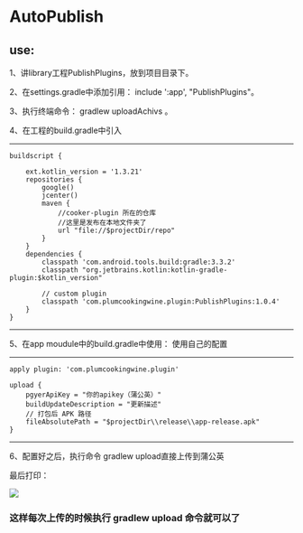 # AutoPublish

## use:

1、讲library工程PublishPlugins，放到项目目录下。 

2、在settings.gradle中添加引用： include ':app', "PublishPlugins"。

3、执行终端命令： gradlew uploadAchivs 。

4、在工程的build.gradle中引入

***
	buildscript {
	
	    ext.kotlin_version = '1.3.21'
	    repositories {
	        google()
	        jcenter()
	        maven {
	            //cooker-plugin 所在的仓库
	            //这里是发布在本地文件夹了
	            url "file://$projectDir/repo"
	        }
	    }
	    dependencies {
	        classpath 'com.android.tools.build:gradle:3.3.2'
	        classpath "org.jetbrains.kotlin:kotlin-gradle-plugin:$kotlin_version"
	
	        // custom plugin
	        classpath 'com.plumcookingwine.plugin:PublishPlugins:1.0.4'
	    }
	}
***

5、在app moudule中的build.gradle中使用： 使用自己的配置

***
	apply plugin: 'com.plumcookingwine.plugin'

	upload {
	    pgyerApiKey = "你的apikey（蒲公英）"
	    buildUpdateDescription = "更新描述"
	    // 打包后 APK 路径
	    fileAbsolutePath = "$projectDir\\release\\app-release.apk"
	}
***

6、配置好之后，执行命令  gradlew upload直接上传到蒲公英

最后打印：


![](https://i.imgur.com/LKN5PgW.png)


### 这样每次上传的时候执行 gradlew upload 命令就可以了
